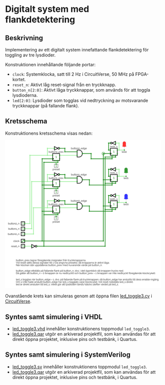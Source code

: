 # Digitalt system med flankdetektering

## Beskrivning 
Implementering av ett digitalt system innefattande flankdetektering för toggling av tre lysdioder.

Konstruktionen innehållande följande portar:
* `clock`: Systemklocka, satt till 2 Hz i CircuitVerse, 50 MHz på FPGA-kortet.
* `reset_n`: Aktivt låg reset-signal från en tryckknapp.
* `button_n[2:0]`: Aktivt låga tryckknappar, som används för att toggla lysdioderna.
* `led[2:0]`: Lysdioder som togglas vid nedtryckning av motsvarande tryckknappar (på fallande flank).

## Kretsschema
Konstruktionens kretsschema visas nedan:

![Kretsschema för konstruktionen](./circuit/led_toggle3.png)

Ovanstående krets kan simuleras genom att öppna filen [led_toggle3.cv](./circuit/led_toggle3.cv) 
i [CircuitVerse](https://circuitverse.org/simulator).

## Syntes samt simulering i VHDL
* [led_toggle3.vhd](./vhdl/led_toggle3.vhd) innehåller konstruktionens toppmodul `led_toggle3`.
* [led_toggle3.qar](./vhdl/led_toggle3.qar) utgör en arkiverad projektfil, som kan användas 
för att direkt öppna projektet, inklusive pins och testbänk, i Quartus.

## Syntes samt simulering i SystemVerilog
* [led_toggle3.sv](./systemverilog/led_toggle3.sv) innehåller konstruktionens toppmodul `led_toggle3`.
* [led_toggle3.qar](./systemverilog/led_toggle3.qar) utgör en arkiverad projektfil, som kan användas 
för att direkt öppna projektet, inklusive pins och testbänk, i Quartus.